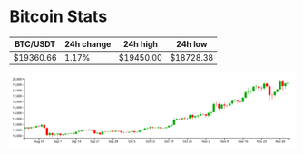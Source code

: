 # Bitcoin Stats

BTC/USDT|24h change|24h high|24h low|
|---|---|---|---|
|$19360.66|1.17%|$19450.00|$18728.38|

<img src="./chart.svg">
